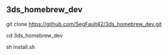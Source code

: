 ## 3ds_homebrew_dev

git clone https://github.com/SegFault42/3ds_homebrew_dev.git

cd 3ds_homebrew_dev

sh install.sh

